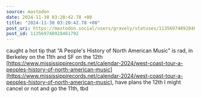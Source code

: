 ```yaml
---
source: mastodon
date: 2024-11-30 03:20:42.78 +00
title: "2024-11-30 03:20:42.78 +00"
post_uri: https://mastodon.social/users/gravely/statuses/113569748928461792
post_id: 113569748928461792
---
```

caught a hot tip that “A People's History of North American Music" is rad, in Berkeley on the 11th and SF on the 12th [https://www.mississippirecords.net/calendar-2024/west-coast-tour-a-peoples-history-of-north-american-music](https://www.mississippirecords.net/calendar-2024/west-coast-tour-a-peoples-history-of-north-american-music), have plans the 12th I might cancel or not and go the 11th, tbd


